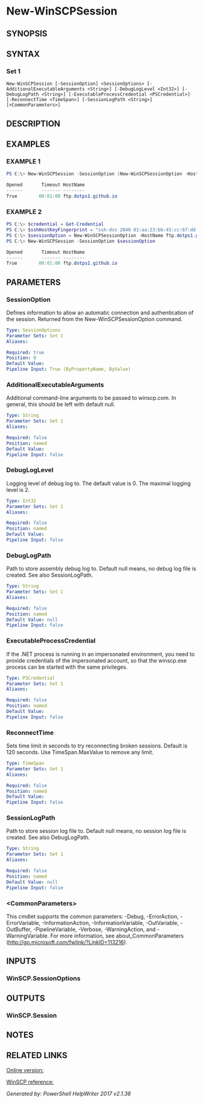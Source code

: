 ﻿# New-WinSCPSession

## SYNOPSIS


## SYNTAX

### Set 1
```
New-WinSCPSession [-SessionOption] <SessionOptions> [-AdditionalExecutableArguments <String>] [-DebugLogLevel <Int32>] [-DebugLogPath <String>] [-ExecutableProcessCredential <PSCredential>] [-ReconnectTime <TimeSpan>] [-SessionLogPath <String>] [<CommonParameters>]
```

## DESCRIPTION


## EXAMPLES

### EXAMPLE 1

```powershell
PS C:\> New-WinSCPSession -SessionOption (New-WinSCPSessionOption -HostName ftp.dotps1.github.io -Protocol Ftp)

Opened       Timeout HostName
------       ------- --------
True        00:01:00 ftp.dotps1.github.io
```

### EXAMPLE 2

```powershell
PS C:\> $credential = Get-Credential
PS C:\> $sshHostKeyFingerprint = "ssh-dss 2048 01:aa:23:bb:45:cc:67:dd:89:ee:01:ff:23:aa:45:bb"
PS C:\> $sessionOption = New-WinSCPSessionOption -HostName ftp.dotps1.github.io -SshHostKeyFingerprint $sshHostKeyFingerprint -Credential $credential
PS C:\> New-WinSCPSession -SessionOption $sessionOption

Opened       Timeout HostName
------       ------- --------
True        00:01:00 ftp.dotps1.github.io
```

## PARAMETERS

### SessionOption
Defines information to allow an automatic connection and authentication of the session.  Returned from the New-WinSCPSessionOption command.

```yaml
Type: SessionOptions
Parameter Sets: Set 1
Aliases: 

Required: true
Position: 0
Default Value: 
Pipeline Input: True (ByPropertyName, ByValue)
```

### AdditionalExecutableArguments
Additional command-line arguments to be passed to winscp.com. In general, this should be left with default null.

```yaml
Type: String
Parameter Sets: Set 1
Aliases: 

Required: false
Position: named
Default Value: 
Pipeline Input: false
```

### DebugLogLevel
Logging level of debug log to. The default value is 0. The maximal logging level is 2.

```yaml
Type: Int32
Parameter Sets: Set 1
Aliases: 

Required: false
Position: named
Default Value: 
Pipeline Input: false
```

### DebugLogPath
Path to store assembly debug log to. Default null means, no debug log file is created. See also SessionLogPath.

```yaml
Type: String
Parameter Sets: Set 1
Aliases: 

Required: false
Position: named
Default Value: null
Pipeline Input: false
```

### ExecutableProcessCredential
If the .NET process is running in an impersonated environment, you need to provide credentials of the impersonated account, so that the winscp.exe process can be started with the same privileges.

```yaml
Type: PSCredential
Parameter Sets: Set 1
Aliases: 

Required: false
Position: named
Default Value: 
Pipeline Input: false
```

### ReconnectTime
Sets time limit in seconds to try reconnecting broken sessions. Default is 120 seconds. Use TimeSpan.MaxValue to remove any limit.

```yaml
Type: TimeSpan
Parameter Sets: Set 1
Aliases: 

Required: false
Position: named
Default Value: 
Pipeline Input: false
```

### SessionLogPath
Path to store session log file to. Default null means, no session log file is created. See also DebugLogPath.

```yaml
Type: String
Parameter Sets: Set 1
Aliases: 

Required: false
Position: named
Default Value: null
Pipeline Input: false
```

### \<CommonParameters\>
This cmdlet supports the common parameters: -Debug, -ErrorAction, -ErrorVariable, -InformationAction, -InformationVariable, -OutVariable, -OutBuffer, -PipelineVariable, -Verbose, -WarningAction, and -WarningVariable. For more information, see about_CommonParameters (http://go.microsoft.com/fwlink/?LinkID=113216).

## INPUTS

### WinSCP.SessionOptions


## OUTPUTS

### WinSCP.Session


## NOTES

## RELATED LINKS

[Online version:](https://dotps1.github.io/WinSCP/New-WinSCPSession.html)

[WinSCP reference:](https://winscp.net/eng/docs/library_session_open)


*Generated by: PowerShell HelpWriter 2017 v2.1.36*
